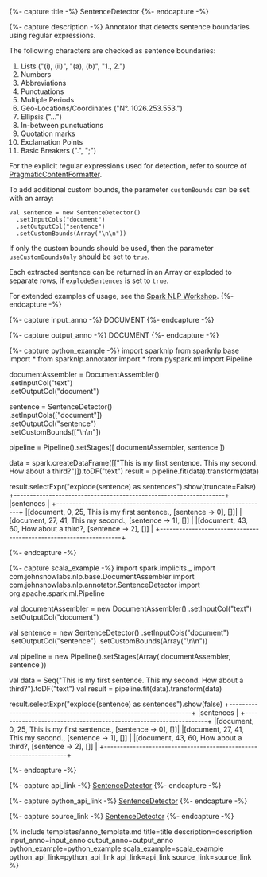 {%- capture title -%}
SentenceDetector
{%- endcapture -%}

{%- capture description -%}
Annotator that detects sentence boundaries using regular expressions.

The following characters are checked as sentence boundaries:

1. Lists ("(i), (ii)", "(a), (b)", "1., 2.")
2. Numbers
3. Abbreviations
4. Punctuations
5. Multiple Periods
6. Geo-Locations/Coordinates ("N°. 1026.253.553.")
7. Ellipsis ("...")
8. In-between punctuations
9. Quotation marks
10. Exclamation Points
11. Basic Breakers (".", ";")

For the explicit regular expressions used for detection, refer to source of
[PragmaticContentFormatter](https://github.com/JohnSnowLabs/spark-nlp/blob/master/src/main/scala/com/johnsnowlabs/nlp/annotators/sbd/pragmatic/PragmaticContentFormatter.scala).

To add additional custom bounds, the parameter `customBounds` can be set with an array:

```
val sentence = new SentenceDetector()
  .setInputCols("document")
  .setOutputCol("sentence")
  .setCustomBounds(Array("\n\n"))
```

If only the custom bounds should be used, then the parameter `useCustomBoundsOnly` should be set to `true`.

Each extracted sentence can be returned in an Array or exploded to separate rows,
if `explodeSentences` is set to `true`.

For extended examples of usage, see the [Spark NLP Workshop](https://github.com/JohnSnowLabs/spark-nlp-workshop/blob/master/tutorials/Certification_Trainings/Public/2.Text_Preprocessing_with_SparkNLP_Annotators_Transformers.ipynb).
{%- endcapture -%}

{%- capture input_anno -%}
DOCUMENT
{%- endcapture -%}

{%- capture output_anno -%}
DOCUMENT
{%- endcapture -%}

{%- capture python_example -%}
import sparknlp
from sparknlp.base import *
from sparknlp.annotator import *
from pyspark.ml import Pipeline

documentAssembler = DocumentAssembler() \
    .setInputCol("text") \
    .setOutputCol("document")

sentence = SentenceDetector() \
    .setInputCols(["document"]) \
    .setOutputCol("sentence") \
    .setCustomBounds(["\n\n"])

pipeline = Pipeline().setStages([
    documentAssembler,
    sentence
])

data = spark.createDataFrame([["This is my first sentence. This my second. How about a third?"]]).toDF("text")
result = pipeline.fit(data).transform(data)

result.selectExpr("explode(sentence) as sentences").show(truncate=False)
+------------------------------------------------------------------+
|sentences                                                         |
+------------------------------------------------------------------+
|[document, 0, 25, This is my first sentence., [sentence -> 0], []]|
|[document, 27, 41, This my second., [sentence -> 1], []]          |
|[document, 43, 60, How about a third?, [sentence -> 2], []]       |
+------------------------------------------------------------------+

{%- endcapture -%}

{%- capture scala_example -%}
import spark.implicits._
import com.johnsnowlabs.nlp.base.DocumentAssembler
import com.johnsnowlabs.nlp.annotator.SentenceDetector
import org.apache.spark.ml.Pipeline

val documentAssembler = new DocumentAssembler()
  .setInputCol("text")
  .setOutputCol("document")

val sentence = new SentenceDetector()
  .setInputCols("document")
  .setOutputCol("sentence")
  .setCustomBounds(Array("\n\n"))

val pipeline = new Pipeline().setStages(Array(
  documentAssembler,
  sentence
))

val data = Seq("This is my first sentence. This my second. How about a third?").toDF("text")
val result = pipeline.fit(data).transform(data)

result.selectExpr("explode(sentence) as sentences").show(false)
+------------------------------------------------------------------+
|sentences                                                         |
+------------------------------------------------------------------+
|[document, 0, 25, This is my first sentence., [sentence -> 0], []]|
|[document, 27, 41, This my second., [sentence -> 1], []]          |
|[document, 43, 60, How about a third?, [sentence -> 2], []]       |
+------------------------------------------------------------------+

{%- endcapture -%}

{%- capture api_link -%}
[SentenceDetector](https://nlp.johnsnowlabs.com/api/com/johnsnowlabs/nlp/annotators/sbd/pragmatic/SentenceDetector)
{%- endcapture -%}

{%- capture python_api_link -%}
[SentenceDetector](/api/python/reference/autosummary/sparknlp/annotator/sentence/sentence_detector/index.html#sparknlp.annotator.sentence.sentence_detector.SentenceDetector)
{%- endcapture -%}

{%- capture source_link -%}
[SentenceDetector](https://github.com/JohnSnowLabs/spark-nlp/tree/master/src/main/scala/com/johnsnowlabs/nlp/annotators/sbd/pragmatic/SentenceDetector.scala)
{%- endcapture -%}

{% include templates/anno_template.md
title=title
description=description
input_anno=input_anno
output_anno=output_anno
python_example=python_example
scala_example=scala_example
python_api_link=python_api_link
api_link=api_link
source_link=source_link
%}